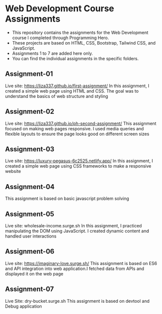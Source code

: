 # Web Development Course Assignments

- This repository contains the assignments for the Web Development course I completed through Programming Hero.
- These projects are based on HTML, CSS, Bootstrap, Tailwind CSS, and JavaScript.
- Assignments 1 to 7 are added here only.
- You can find the individual assignments in the specific folders.

## Assignment-01 
Live site: https://liza337.github.io/first-assignment/
In this assignment, I created a simple web page using HTML and CSS. The goal was to understand the basics of web structure and styling

## Assignment-02
Live site: https://liza337.github.io/ph-second-assignment/
This assignment focused on making web pages responsive. I used media queries and flexible layouts to ensure the page looks good on different screen sizes

## Assignment-03
Live site: https://luxury-pegasus-6c2525.netlify.app/
In this assignment, I created a simple web page using CSS frameworks to make a responsive website

## Assignment-04
This assignment is based on basic javascript problem solving

## Assignment-05
Live site: wholesale-income.surge.sh
In this assignment, I practiced manipulating the DOM using JavaScript. I created dynamic content and handled user interactions

## Assignment-06
Live site: https://imaginary-love.surge.sh/
This assignment is based on ES6 and API integration into web application.I fetched data from APIs and displayed it on the web page

## Assignment-07
Live Site: dry-bucket.surge.sh
This assignment is based on devtool and Debug application


